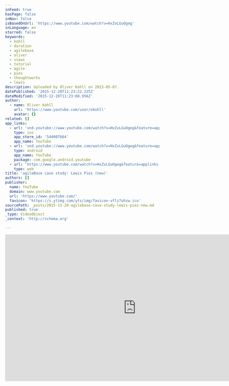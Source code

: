 ```yaml
---
inFeed: true
hasPage: false
inNav: false
isBasedOnUrl: 'https://www.youtube.com/watch?v=HxZvLGuOgeg'
inLanguage: en
starred: false
keywords:
  - kohll
  - duration
  - agilebase
  - oliver
  - views
  - tutorial
  - agile
  - pies
  - thoughtworks
  - lewis
description: Uploaded by Oliver Kohll on 2015-05-07.
datePublished: '2015-12-20T11:23:22.225Z'
dateModified: '2015-12-20T11:23:08.956Z'
author:
  - name: Oliver Kohll
    url: 'https://www.youtube.com/user/okohll'
    avatar: {}
related: []
app_links:
  - url: 'vnd.youtube://www.youtube.com/watch?v=HxZvLGuOgeg&feature=applinks'
    type: ios
    app_store_id: '544007664'
    app_name: YouTube
  - url: 'vnd.youtube://www.youtube.com/watch?v=HxZvLGuOgeg&feature=applinks'
    type: android
    app_name: YouTube
    package: com.google.android.youtube
  - url: 'https://www.youtube.com/watch?v=HxZvLGuOgeg&feature=applinks'
    type: web
title: 'agileBase case study: Lewis Pies (new)'
authors: []
publisher:
  name: YouTube
  domain: www.youtube.com
  url: 'https://www.youtube.com/'
  favicon: 'https://s.ytimg.com/yts/img/favicon-vflz7uhzw.ico'
sourcePath: _posts/2015-12-20-agilebase-case-study-lewis-pies-new.md
published: true
_type: VideoObject
_context: 'http://schema.org'

---
```

<iframe src="https://cdn.embedly.com/widgets/media.html?src=https%3A%2F%2Fwww.youtube.com%2Fembed%2FHxZvLGuOgeg%3Ffeature%3Doembed&amp;url=https%3A%2F%2Fwww.youtube.com%2Fwatch%3Fv%3DHxZvLGuOgeg&amp;image=https%3A%2F%2Fi.ytimg.com%2Fvi%2FHxZvLGuOgeg%2Fhqdefault.jpg&amp;key=b7d04c9b404c499eba89ee7072e1c4f7&amp;type=text%2Fhtml&amp;schema=youtube" width="854" height="480" scrolling="no" frameborder="0" allowfullscreen="allowfullscreen" style=""></iframe>